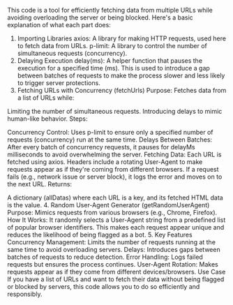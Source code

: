 This code is a tool for efficiently fetching data from multiple URLs while avoiding overloading the server or being blocked. Here's a basic explanation of what each part does:

1. Importing Libraries
axios: A library for making HTTP requests, used here to fetch data from URLs.
p-limit: A library to control the number of simultaneous requests (concurrency).
2. Delaying Execution
delay(ms): A helper function that pauses the execution for a specified time (ms). This is used to introduce a gap between batches of requests to make the process slower and less likely to trigger server protections.
3. Fetching URLs with Concurrency (fetchUrls)
Purpose: Fetches data from a list of URLs while:

Limiting the number of simultaneous requests.
Introducing delays to mimic human-like behavior.
Steps:

Concurrency Control:
Uses p-limit to ensure only a specified number of requests (concurrency) run at the same time.
Delays Between Batches:
After every batch of concurrency requests, it pauses for delayMs milliseconds to avoid overwhelming the server.
Fetching Data:
Each URL is fetched using axios. Headers include a rotating User-Agent to make requests appear as if they're coming from different browsers.
If a request fails (e.g., network issue or server block), it logs the error and moves on to the next URL.
Returns:

A dictionary (allDatas) where each URL is a key, and its fetched HTML data is the value.
4. Random User-Agent Generator (getRandomUserAgent)
Purpose: Mimics requests from various browsers (e.g., Chrome, Firefox).
How It Works:
It randomly selects a User-Agent string from a predefined list of popular browser identifiers.
This makes each request appear unique and reduces the likelihood of being flagged as a bot.
5. Key Features
Concurrency Management: Limits the number of requests running at the same time to avoid overloading servers.
Delays: Introduces gaps between batches of requests to reduce detection.
Error Handling: Logs failed requests but ensures the process continues.
User-Agent Rotation: Makes requests appear as if they come from different devices/browsers.
Use Case
If you have a list of URLs and want to fetch their data without being flagged or blocked by servers, this code allows you to do so efficiently and responsibly.
